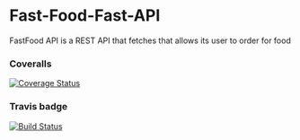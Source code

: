 # Fast-Food-Fast-API 
FastFood API is a REST API that fetches that allows its user to order for food
### Coveralls 
[![Coverage Status](https://coveralls.io/repos/github/kevinene91/Fast-Food-Fast-API/badge.svg?branch=ft-get-all-orders-160235028 )](https://coveralls.io/github/kevinene91/Fast-Food-Fast-API?branch=ft-get-all-orders-160235028 )

### Travis badge 
[![Build Status](https://travis-ci.org/kevinene91/Fast-Food-Fast-API.svg?branch=ft-get-all-orders-160235028)](https://travis-ci.org/kevinene91/Fast-Food-Fast-API)